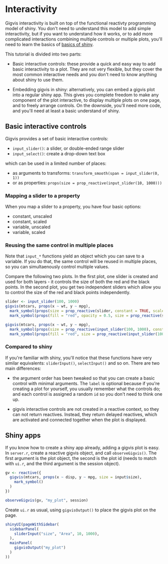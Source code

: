 <!--
%\VignetteEngine{knitr}
%\VignetteIndexEntry{Interactivity}
-->



# Interactivity

Gigvis interactivity is built on top of the functional reactivty programming 
model of shiny. You don't need to understand this model to add simple 
interactivity, but if you want to understand how it works, or to add more 
complicated interactions combining multiple controls or multiple plots, you'll 
need to learn the basics of 
[basics of shiny](http://rstudio.github.io/shiny/tutorial/).

This tutorial is divided into two parts:

* Basic interactive controls: these provide a quick and easy way to add basic
  interactivity to a plot. They are not very flexible, but they cover the most
  common interactive needs and you don't need to know anything about shiny to
  use them.

* Embedding gigvis in shiny: alternatively, you can embed a gigvis plot into a
  regular shiny app. This gives you complete freedom to make any component of 
  the plot interactive, to display multiple plots on one page, and to freely
  arrange controls. On the downside, you'll need more code, and you'll need at
  least a basic understand of shiny.

## Basic interactive controls

Gigvis provides a set of basic interactive controls:

* `input_slider()`: a slider, or double-ended range slider
* `input_select()`: create a drop-down text box

which can be used in a limited number of places:

* as arguments to transforms: `transform_smooth(span = input_slider(0, 1))`
* or as properties: `props(size = prop_reactive(input_slider(10, 1000)))`

### Mapping a slider to a property

When you map a slider to a property, you have four basic options:

* constant, unscaled
* constant, scaled
* variable, unscaled
* variable, scaled

### Reusing the same control in multiple places

Note that `input_*` functions yield an object which you can save to a variable. 
If you do that, the same control will be reused in multiple places, so you can
simultaenously control multiple values.

Compare the following two plots. In the first plot, one slider is created and 
used for both layers - it controls the size of both the red and the black 
points. In the second plot, you get two independent sliders which allow you to
control the size of the red and black points independently.


```r
slider <- input_slider(100, 1000)
gigvis(mtcars, props(x ~ wt, y ~ mpg), 
  mark_symbol(props(size = prop_reactive(slider, constant = TRUE, scale = FALSE))),
  mark_symbol(props(fill = "red", opacity = 0.5, size = prop_reactive(slider, constant = TRUE, scale = FALSE))))

gigvis(mtcars, props(x ~ wt, y ~ mpg), 
  mark_symbol(props(size = prop_reactive(input_slider(100, 1000), constant = TRUE, scale = FALSE))),
  mark_symbol(props(fill = "red", size = prop_reactive(input_slider(100, 1000), constant = TRUE, scale = FALSE))))

```


### Compared to shiny

If you're familiar with shiny, you'll notice that these functions have very
similar equivalents: `sliderInput()`, `selectInput()` and so on.  There are two
main differences:

* the argument order has been tweaked so that you can create a basic control 
  with minimal arguments. The `label` is optional because if you're creating a 
  plot for yourself, you usually remember what the controls do; and each control
  is assigned a random `id` so you don't need to think one up.

* gigvis interactive controls are not created in a reactive context, so they
  can not return reactives. Instead, they return delayed reactives, which are
  activated and connected together when the plot is displayed.


## Shiny apps

If you know how to create a shiny app already, adding a gigvis plot is easy. In
`server.r`, create a reactive gigvis object, and call `observeGigvis()`. The 
first argument is the plot object, the second is the plot id (needs to match
with `ui.r`, and the third argument is the session object).


```r
gv <- reactive({
  gigvis(mtcars, props(x ~ disp, y ~ mpg, size = input$size),
    mark_symbol()
  )
})

observeGigvis(gv, "my_plot", session)
```


Create `ui.r` as usual, using `gigvisOutput()` to place the gigvis plot on the 
page.


```r
shinyUI(pageWithSidebar(
  sidebarPanel(
    sliderInput("size", "Area", 10, 1000),
  ),
  mainPanel(
    gigvisOutput("my_plot")
  )
))
```

